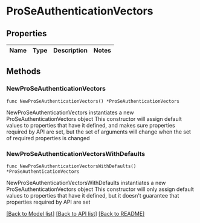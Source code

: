 # ProSeAuthenticationVectors

## Properties

Name | Type | Description | Notes
------------ | ------------- | ------------- | -------------

## Methods

### NewProSeAuthenticationVectors

`func NewProSeAuthenticationVectors() *ProSeAuthenticationVectors`

NewProSeAuthenticationVectors instantiates a new ProSeAuthenticationVectors object
This constructor will assign default values to properties that have it defined,
and makes sure properties required by API are set, but the set of arguments
will change when the set of required properties is changed

### NewProSeAuthenticationVectorsWithDefaults

`func NewProSeAuthenticationVectorsWithDefaults() *ProSeAuthenticationVectors`

NewProSeAuthenticationVectorsWithDefaults instantiates a new ProSeAuthenticationVectors object
This constructor will only assign default values to properties that have it defined,
but it doesn't guarantee that properties required by API are set


[[Back to Model list]](../README.md#documentation-for-models) [[Back to API list]](../README.md#documentation-for-api-endpoints) [[Back to README]](../README.md)


